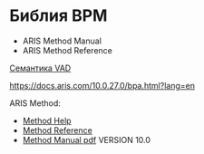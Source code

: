# Библия BPM
- ARIS Method Manual
- ARIS Method Reference

[Семантика VAD](https://docs.aris.com/10.0.27.0/yay-method-reference/en/#/home/494393/en/1)

https://docs.aris.com/10.0.27.0/bpa.html?lang=en  

ARIS Method:
- [Method Help](https://docs.aris.com/10.0.27.0/yaa-method-help/en/#/index/en/1)
- [Method Reference](https://docs.aris.com/10.0.27.0/yay-method-reference/en/#/index/en/1)
- [Method Manual pdf](https://docs.aris.com/10.0.27.0/yaa-method-guide/en/Method-Manual.pdf) VERSION 10.0
